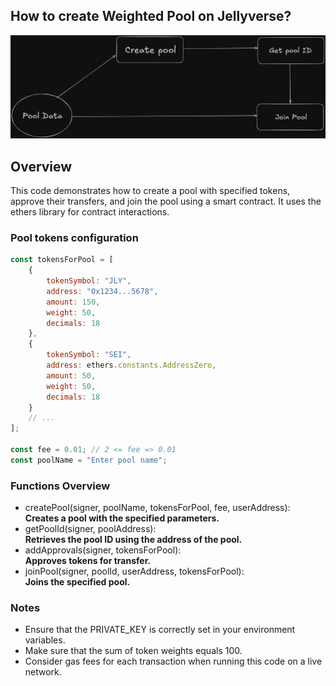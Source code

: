 ## How to create Weighted Pool on Jellyverse?

![Pool Create Diagram](https://github.com/Jelly-Labs/docs/blob/main/assets/pool-create.png?raw=true)

## Overview

This code demonstrates how to create a pool with specified tokens, approve their transfers, and join the pool using a
smart contract. It uses the ethers library for contract interactions.

### Pool tokens configuration

```javascript
const tokensForPool = [
    {
        tokenSymbol: "JLY",
        address: "0x1234...5678",
        amount: 150,
        weight: 50,
        decimals: 18
    },
    {
        tokenSymbol: "SEI",
        address: ethers.constants.AddressZero,
        amount: 50,
        weight: 50,
        decimals: 18
    }
    // ...
];

const fee = 0.01; // 2 <= fee => 0.01
const poolName = "Enter pool name";
```

### Functions Overview
- createPool(signer, poolName, tokensForPool, fee, userAddress):  
**Creates a pool with the specified parameters.**
- getPoolId(signer, poolAddress):  
**Retrieves the pool ID using the address of the pool.**
- addApprovals(signer, tokensForPool):\
**Approves tokens for transfer.**
- joinPool(signer, poolId, userAddress, tokensForPool):  
  **Joins the specified pool.**

### Notes
- Ensure that the PRIVATE_KEY is correctly set in your environment variables.
- Make sure that the sum of token weights equals 100.
- Consider gas fees for each transaction when running this code on a live network.